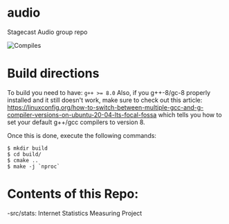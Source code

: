 # audio
Stagecast Audio group repo

![Compiles](https://github.com/stanford-stagecast/audio/workflows/Compile/badge.svg?event=push)

# Build directions

To build you need to have:
`g++ >= 8.0`
Also, if you g++-8/gc-8 properly installed and it still doesn't work,
make sure to check out this article: https://linuxconfig.org/how-to-switch-between-multiple-gcc-and-g-compiler-versions-on-ubuntu-20-04-lts-focal-fossa
which tells you how to set your default g++/gcc compilers to version 8.

Once this is done, execute the following commands:
```
$ mkdir build
$ cd build/
$ cmake ..
$ make -j `nproc`
```

# Contents of this Repo:
-src/stats: Internet Statistics Measuring Project
